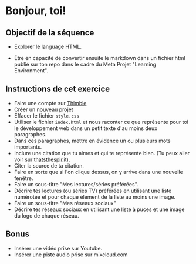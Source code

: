 # Bonjour, toi!

## Objectif de la séquence

- Explorer le language HTML.

- Être en capacité de convertir ensuite le markdown dans un fichier html publié sur ton repo dans le cadre du Meta Projet "Learning Environment".

## Instructions de cet exercice

- Faire une compte sur [Thimble](https://thimble.mozilla.org/fr/)
- Créer un nouveau projet
- Effacer le fichier `style.css`
- Utiliser le fichier `index.html` et nous raconter ce que représente pour toi le développement web dans un petit texte d'au moins deux paragraphes.
- Dans ces paragraphes, mettre en évidence un ou plusieurs mots importants.
- Inclure une citation que tu aimes et qui te représente bien. (Tu peux aller voir sur [thatsthespir.it](https://thatsthespir.it)).
- Citer la source de ta citation.
- Faire en sorte que si l'on clique dessus, on y arrive dans une nouvelle fenêtre.
- Faire un sous-titre "Mes lectures/séries préférées".
- Décrire tes lectures (ou séries TV) préférées en utilisant une liste numérotée et pour chaque élement de la liste au moins une image.
- Faire un sous-titre "Mes réseaux sociaux"
- Décrire tes réseaux sociaux en utilisant une liste à puces et une image du logo de chaque réseau.

## Bonus

- Insérer une vidéo prise sur Youtube.
- Insérer une piste audio prise sur mixcloud.com
